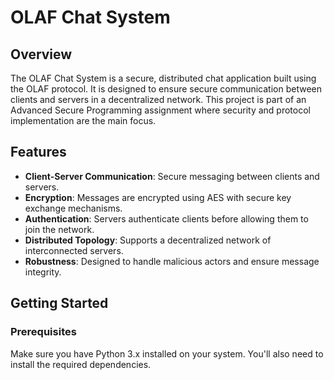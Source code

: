 # OLAF Chat System

## Overview

The OLAF Chat System is a secure, distributed chat application built using the OLAF protocol. It is designed to ensure secure communication between clients and servers in a decentralized network. This project is part of an Advanced Secure Programming assignment where security and protocol implementation are the main focus.

## Features

- **Client-Server Communication**: Secure messaging between clients and servers.
- **Encryption**: Messages are encrypted using AES with secure key exchange mechanisms.
- **Authentication**: Servers authenticate clients before allowing them to join the network.
- **Distributed Topology**: Supports a decentralized network of interconnected servers.
- **Robustness**: Designed to handle malicious actors and ensure message integrity.

## Getting Started

### Prerequisites

Make sure you have Python 3.x installed on your system. You'll also need to install the required dependencies.

